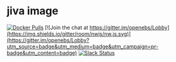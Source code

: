 # jiva image
[![Docker Pulls](https://img.shields.io/docker/pulls/prateek14/jiva-image.svg)](https://hub.docker.com/r/prateek14/jiva-image/)
[![Join the chat at https://gitter.im/openebs/Lobby](https://img.shields.io/gitter/room/nwjs/nw.js.svg)](https://gitter.im/openebs/Lobby?utm_source=badge&utm_medium=badge&utm_campaign=pr-badge&utm_content=badge)
[![Slack Status](https://openebsslacksignup.herokuapp.com/badge.svg)](https://openebsslacksignup.herokuapp.com)
